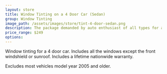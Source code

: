 ```yaml
---
layout: store
title: Window Tinting on a 4 Door Car (Sedan)
group: Window Tinting
image_path: /assets/images/store/tint-4-door-sedan.png
description: The package demanded by auto enthusiast of all types for a complete and extensive detailing service.
price_range: $249
options:
---
```



Window tinting for a 4 door car. Includes all the windows except the front windshield or sunroof. Includes a lifetime nationwide warranty.

Excludes most vehicles model year 2005 and older.
